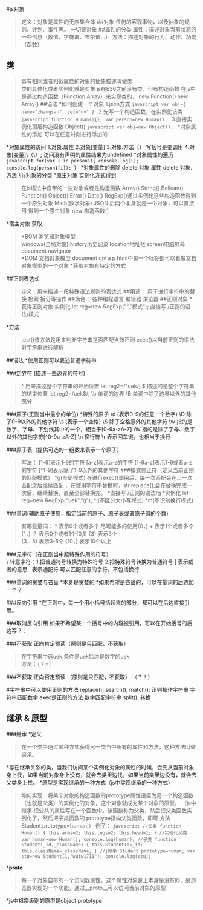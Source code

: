#js对象
>定义：对象是属性的无序集合体
##对象
>任何的客观事物，以及抽象的规则、计划、事件等。
>一切皆对象
##属性的分类
>属性：描述对象当前状态的一些信息（数值、字符串、布尔值...）
>方法：描述对象的行为、动作、功能（函数）
## 类
>具有相同或者相似属性的对象的抽象描述叫做类   
  类的具体化或者实例化就是对象
>js在ES6之前没有类，但有构造函数
>在js中是通过构造函数（Function  Array）来实现类的，
>new Function()   new Array()
##语法
*如何创建一个对象
    1.json方式
    ```javascript
        var obj={
        name="zhangsan",
        sex="nv"
        }
    ```
    2.先写一个构造函数，在实例化该类
    ```javascript
           function Human(){};
           var person=new Human();
    ```
    3.直接实例化顶层构造函数 Object()
    ```javascript
               var obj=new Object();
     ```
*对象属性的添加
> 可以在任意时刻进行添加的

*对象属性的访问
    1.对象.属性
    2.对象[变量]
    3.对象.方法（）    写括号是要调用
    4.对象[变量]\（\）;
    访问没有声明的属性结果为undefined
*对象属性的遍历
    ```javascript
         for(var i in person1){
                     console.log(i);
                     console.log(person1[i]);
                 }
     ```
*对象属性的删除
    delete 对象.属性
    delete 对象.方法
#js对象的分类
*原生对象  实例化方式得到
>在js语法中自带的一些对象或者是构造函数
>Array()   String()  Bollean()  Function()  Object()  Error()  Date()  RegExp()通过实例化这些构造函数得到一个原生对象      Math(数学对象)    JSON  后两个本身就是一个对象，可以直接用 
>得到一个原生对象   new 构造函数()   

*宿主对象   获取
>*BOM  浏览器对象模型  
  windows(全局对象)  history历史记录   location地址栏  screen电脑屏幕   document  navigator  
>*DOM  文档对象模型
  document  div  a  p  html中每一个标签都可以看做文档对象模型的一个对象
  *获取对象有特定的方式
  

##正则表达式
>定义：用来描述一段特殊语法规则的表达式
##用途：
>用于进行字符串的替换  检索   拆分等操作
##场合：
>各种编程语言
        编辑器
        浏览器
##正则对象
*获得正则对象
>实例化   let reg=new RegExp("","模式");
>直接写   /正则的语法/模式

*方法 
>test()该方法是用来判断字符串是否匹配当前正则
>exec()以当前正则的语法对字符串进行解析

##语法
*使用正则可以表述普通字符串

###定界符 (描述一些边界的符号)
> ^  用来描述整个字符串的开始位置      let reg2=/^uek/;
> $  描述的是整个字符串的结束位置      let reg2=/uek$/;
>  \b  单词的边界
> \B   单词中除了边界以外的其他部分

###原子(正则当中最小的单位)
*特殊的原子 \d  (表示0-9的任意一个数字)
            \D  除了0-9以外的其他字符
            \s  (表示一个空格)
            \S  除了空格意外的其他字符
            \w  指的是数字、字母、下划线其中的一个，相当于[0-9a-zA-Z]
            \W  指的是除了字母、数字以外的其他字符[^0-9a-zA-Z]
            \n  换行符
            \r  表示回车键，也相当于换行
            
###原子表（提供可选的一组数来表示一个原子）
>写法： [1-9]表示1-9的字符
        [a-z]表示a-z的字符
        [1-9a-z]表示1-9或者a-z的字符
        [^1-9]表示除了1-9以外的其他字符
###模式修正符（定义当前正则的匹配模式）
*g(全局模式) 在进行exec()调用后，每一次匹配会在上一次匹配之后继续匹配 ，在使用字符串替换时，str.replace();会在替换完成一次后，继续替换，直至全部替换完。
*直接写 /正则的语法/g
*实例化 let reg=new RegExp("uek","g");
*i(不区分大小写模式)
*m(不识别换行模式)

###量词(辅助原子使用，指定当前的原子、原子表或者原子组的个数)
>有哪些量词：  *       表示0个或者多个    尽可能多的使用{0，}
               +         表示1个或者多个{1，}
               ？          表示0个或者1个{0,1}
               {3}           表示3个  
               {3，5}            表示3-5个
               {10，}                表示10个以上
               
###元字符（在正则当中起特殊作用的符号）  
  \ 转意字符：1.把普通符号转换为特殊符号
              2.把特殊符号转换为普通符号
  | 表示或者的意思
  . 表示通配符  可以匹配任意的字符，不包括换行
  
###量词的贪婪与吝啬
*本身是贪婪的
*如果希望是吝啬的，可以在量词的后边加一个？

###反向引用
*在正则中，每一个用小括号括起来的部分，都可以在后边直接引用。

###取消反向引用
如果不希望某一个括号中的内容被引用，可以在开始括号的后边写？：

###不获取  正向肯定预读（原则是只匹配，不获取）
>在字符串中选uek,条件是uek后边是数字的uek    
方法：（？=）

###不获取  正向否定预读  （原则是只匹配，不获取）
（？！）


#字符串中可以使用正则的方法
replace();
search();
match();  正则操作字符串  字符串匹配数字     exec是正则的方法  数字匹配字符串
split();  转换



## 继承 & 原型
###继承
*定义
>在一个类中通过某种方式获得另一类当中所有的属性和方法，这种方法叫做继承。

*存在继承关系的类，当我们访问某个实例化对象的属性的时候，会先从当前对象身上找，如果当前对象身上没有，就会去类里边找，如果当前类里边没有，就会去父类身上找。
*原型是实现继承的一种方式（js中实现继承的一种方式）
>如何实现：将某个对象的构造函数的prototype属性设置为另一个构造函数（也就是父类）的实例化的对象，这个对象就成为某个对象的原型。
    （js中继承  把公共的属性写在一个函数中。该函数称为父类，然后把父类函数实例化了，然后把子类函数的 prototype指向父类函数，即可    方法 Student.prototype=human;）
    例子：
    ```javascript
    //父类
      function Human() {
                this.arms=2;
                this.legs=2;
                this.head=1;
            }
            //实例化父类
            var human=new Human();
            console.log(human);
            //子类
             function Student(_id,_className) {
                        this.StudentId=_id;
                        this.className=_className;
                    }
            //j继承
            Student.prototype=human;
            var stu=new Student(1,"wuiw1711");
            console.log(stu);
    ```
       
*__proto__
>每一个对象自带的一个访问器属性，这个属性对象身上本身是没有的，是浏览器实现的一个功能，通过__proto__可以访问当前对象的原型

*js中祖宗级别的原型是object.prototype











